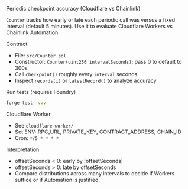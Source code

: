 Periodic checkpoint accuracy (Cloudflare vs Chainlink)

`Counter` tracks how early or late each periodic call was versus a fixed interval (default 5 minutes). Use it to evaluate Cloudflare Workers vs Chainlink Automation.

Contract

- File: `src/Counter.sol`
- Constructor: `Counter(uint256 intervalSeconds)`; pass 0 to default to 300s
- Call `checkpoint()` roughly every `interval` seconds
- Inspect `records(i)` or `latestRecord()` to analyze accuracy

Run tests (requires Foundry)

```bash
forge test -vvv
```

Cloudflare Worker

- See `cloudflare-worker/`
- Set ENV: RPC_URL, PRIVATE_KEY, CONTRACT_ADDRESS, CHAIN_ID
- Cron: `*/5 * * * *`

Interpretation

- offsetSeconds < 0: early by |offsetSeconds|
- offsetSeconds > 0: late by offsetSeconds
- Compare distributions across many intervals to decide if Workers suffice or if Automation is justified.
